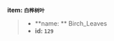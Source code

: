 <!-- BEGIN_AUTOGEN: do NOT edit in this block -->

**item: `白桦树叶`**

> * **name: ** Birch_Leaves
> * **id: `129`**

<!-- END_AUTOGEN-->

